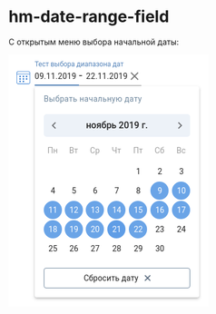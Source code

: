 # hm-date-range-field

С открытым меню выбора начальной даты:

![Открыт выбор начальной даты](./screenshot_open_from.png)
